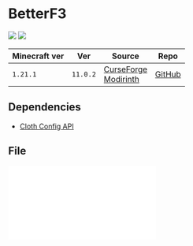 # BetterF3

![](https://media.forgecdn.net/avatars/thumbnails/293/27/256/256/637327750859254377.png)
![](https://raw.githubusercontent.com/cominixo/BetterF3/architectury/1.19/docs/readme/readme-image.png)

| Minecraft ver | Ver      | Source                                                                                                             | Repo                                            |
| ------------- | -------- | ------------------------------------------------------------------------------------------------------------------ | ----------------------------------------------- |
| `1.21.1`      | `11.0.2` | [CurseForge](https://www.curseforge.com/minecraft/mc-mods/betterf3)<br>[Modirinth](https://modrinth.com/mod/betterf3) | [GitHub](https://github.com/TreyRuffy/BetterF3) |

## Dependencies
- [Cloth Config API](Cloth%20Config%20API.md)

## File
![BetterF3-11.0.2-NeoForge-1.21.1](../src/mods/BetterF3-11.0.2-NeoForge-1.21.1.jar)